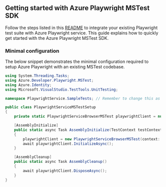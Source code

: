 ## Getting started with Azure Playwright MSTest SDK

Follow the steps listed in this [README](https://github.com/Azure/azure-sdk-for-net/tree/main/sdk/loadtestservice/Azure.Developer.Playwright.MSTest/README.md) to integrate your existing Playwright test suite with Azure Playwright service.
This guide explains how to quickly get started with the Azure Playwright MSTest SDK.

### Minimal configuration

The below snippet demonstrates the minimal configuration required to setup Azure Playwright with an existing MSTest codebase.

```C# Snippet:MSTest_Sample1_SimpleSetup
using System.Threading.Tasks;
using Azure.Developer.Playwright.MSTest;
using Azure.Identity;
using Microsoft.VisualStudio.TestTools.UnitTesting;

namespace PlaywrightService.SampleTests; // Remember to change this as per your project namespace

public class PlaywrightServiceMSTestSetup
{
    private static PlaywrightServiceBrowserMSTest playwrightClient = null!;

    [AssemblyInitialize]
    public static async Task AssemblyInitialize(TestContext testContext)
    {
        playwrightClient = new PlaywrightServiceBrowserMSTest(context: testContext, credential: new DefaultAzureCredential());
        await playwrightClient.InitializeAsync();
    }

    [AssemblyCleanup]
    public static async Task AssemblyCleanup()
    {
        await playwrightClient.DisposeAsync();
    }
}
```

